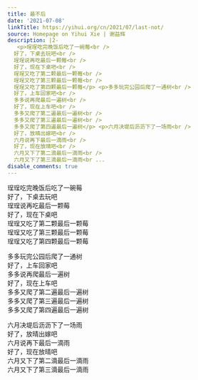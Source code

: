 ```yaml
---
title: 最不后
date: '2021-07-08'
linkTitle: https://yihui.org/cn/2021/07/last-not/
source: Homepage on Yihui Xie | 谢益辉
description: |2-
   <p>珵珵吃完晚饭后吃了一碗莓<br />
  好了，下桌去玩吧<br />
  珵珵说再吃最后一颗莓<br />
  好了，现在下桌吧<br />
  珵珵又吃了第二颗最后一颗莓<br />
  珵珵又吃了第三颗最后一颗莓<br />
  珵珵又吃了第四颗最后一颗莓</p> <p>多多玩完公园后爬了一通树<br />
  好了，上车回家吧<br />
  多多说再爬最后一遍树<br />
  好了，现在上车吧<br />
  多多又爬了第二遍最后一遍树<br />
  多多又爬了第三遍最后一遍树<br />
  多多又爬了第四遍最后一遍树</p> <p>六月决堤后沥沥下了一场雨<br />
  好了，放晴出嫁吧<br />
  六月说再下最后一滴雨<br />
  好了，现在放晴吧<br />
  六月又下了第二滴最后一滴雨<br />
  六月又下了第三滴最后一滴雨<br ...
disable_comments: true
---
```

 <p>珵珵吃完晚饭后吃了一碗莓<br />
好了，下桌去玩吧<br />
珵珵说再吃最后一颗莓<br />
好了，现在下桌吧<br />
珵珵又吃了第二颗最后一颗莓<br />
珵珵又吃了第三颗最后一颗莓<br />
珵珵又吃了第四颗最后一颗莓</p> <p>多多玩完公园后爬了一通树<br />
好了，上车回家吧<br />
多多说再爬最后一遍树<br />
好了，现在上车吧<br />
多多又爬了第二遍最后一遍树<br />
多多又爬了第三遍最后一遍树<br />
多多又爬了第四遍最后一遍树</p> <p>六月决堤后沥沥下了一场雨<br />
好了，放晴出嫁吧<br />
六月说再下最后一滴雨<br />
好了，现在放晴吧<br />
六月又下了第二滴最后一滴雨<br />
六月又下了第三滴最后一滴雨<br ...